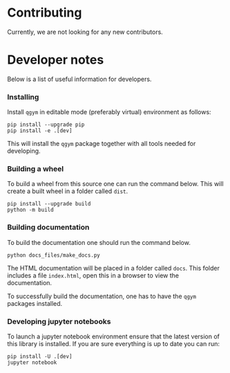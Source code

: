 # Contributing
Currently, we are not looking for any new contributors.

# Developer notes
Below is a list of useful information for developers.

### Installing
Install `qgym` in editable mode (preferably virtual) environment as follows:

```commandline
pip install --upgrade pip
pip install -e .[dev]
```
This will install the `qgym` package together with all tools needed for developing.

### Building a wheel
To build a wheel from this source one can run the command below.
This will create a built wheel in a folder called `dist`.
```commandline
pip install --upgrade build
python -m build
```

### Building documentation
To build the documentation one should run the command below.
```commandline
python docs_files/make_docs.py
```
The HTML documentation will be placed in a folder called `docs`. This folder includes a
file `index.html`, open this in a browser to view the documentation.

To successfully build the documentation, one has to have the `qgym` packages installed.

### Developing jupyter notebooks
To launch a jupyter notebook environment ensure that the latest version of this library is installed.
If you are sure everything is up to date you can run:
```commandline
pip install -U .[dev]
jupyter notebook
```
